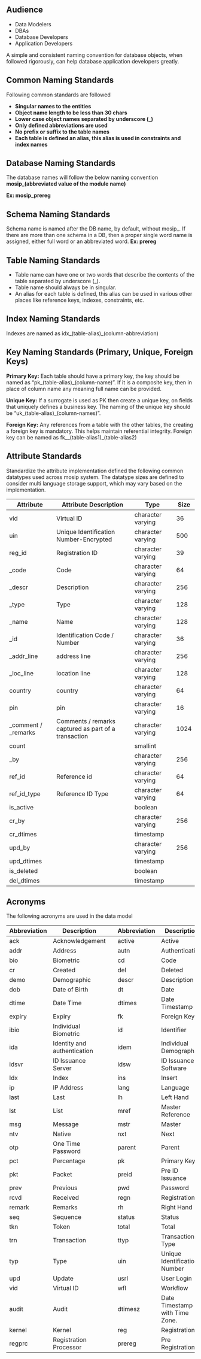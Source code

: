 ## Audience
* Data Modelers
* DBAs
* Database Developers
* Application Developers

A simple and consistent naming convention for database objects, when followed rigorously, can help database application developers greatly.

## Common Naming Standards

Following common standards are followed

* **Singular names to the entities**
* **Object name length to be less than 30 chars**
* **Lower case object names separated by underscore (_)**
* **Only defined abbreviations are used**
* **No prefix or suffix to the table names**
* **Each table is defined an alias, this alias is used in constraints and index names**


## Database Naming Standards

The database names will follow the below naming convention
**mosip_(abbreviated value of the module name)**

**Ex: mosip_prereg**

## Schema Naming Standards
Schema name is named after the DB name, by default, without mosip_. If there are more than one schema in a DB, then a proper single word name is assigned, either full word or an abbreviated word.
**Ex: prereg**

## Table Naming Standards

* Table name can have one or two words that describe the contents of the table separated by underscore (_).
* Table name should always be in singular. 
* An alias for each table is defined, this alias can be used in various other places like reference keys, indexes, constraints, etc.

## Index Naming Standards

Indexes are named as idx_(table-alias)_(column-abbreviation)

## Key Naming Standards (Primary, Unique, Foreign Keys)

**Primary Key:** Each table should have a primary key, the key should be named as “pk_(table-alias)_(column-name)”. If it is a composite key, then in place of column name any meaning full name can be provided. 

**Unique Key:** If a surrogate is used as PK then create a unique key, on fields that uniquely defines a business key. The naming of the unique key should be “uk_(table-alias)_(column-names)”.

**Foreign Key:** Any references from a table with the other tables, the creating a foreign key is mandatory. This helps maintain referential integrity. Foreign key can be named as fk__(table-alias1)_(table-alias2)

## Attribute Standards

Standardize the attribute implementation defined the following common datatypes used across mosip system. The datatype sizes are defined to consider multi language storage support, which may vary based on the implementation.

|Attribute |Attribute Description|Type|Size|
|-------------------- |-------------------------------------------|--------------------------------|----------------|
|vid|Virtual ID|character varying|36|
|uin|Unique Identification Number-Encrypted|character varying|500|
|reg_id|Registration ID|character varying|39|
|_code|Code|character varying|64|
|_descr|Description|character varying|256|
|_type|Type|character varying|128|
|_name|Name|character varying|128|
|_id|Identification Code / Number|character varying|36|
|_addr_line|address line|character varying|256|
|_loc_line|location line|character varying|128|
|country|country|character varying|64|
|pin|pin|character varying|16|
|_comment / _remarks| Comments / remarks captured as part of a transaction|character varying|1024|
|count | |smallint| |
|_by| |character varying|256|
|ref_id|Reference id |character varying|64|
|ref_id_type|Reference ID Type|character varying|64|
|is_active | |boolean| |
|cr_by | |character varying|256|
|cr_dtimes | |timestamp| |
|upd_by  | |character varying|256|
|upd_dtimes | |timestamp| |
|is_deleted | |boolean| |
|del_dtimes | |timestamp||

## Acronyms 

The following acronyms are used in the data model

|Abbreviation|Description||Abbreviation|Description|
|----------------------|----------------------|---|----------------------|----------------------|
|ack|Acknowledgement||active|Active|
|addr|Address||autn|Authentication|
|bio|Biometric||cd|Code|
|cr|Created||del|Deleted|
|demo|Demographic||descr|Description|
|dob|Date of Birth||dt|Date|
|dtime|Date Time||dtimes|Date Timestamp|
|expiry|Expiry||fk|Foreign Key|
|ibio|Individual Biometric||id|Identifier|
|ida|Identity and authentication||idem|Individual Demographic|
|idsvr|ID Issuance Server||idsw|ID Issuance Software|
|Idx|Index||ins|Insert|
|ip|IP Address||lang|Language |
|last|Last||lh|Left Hand|
|lst|List||mref|Master Reference|
|msg|Message||mstr|Master|
|ntv |Native||nxt|Next|
|otp|One Time Password||parent|Parent|
|pct|Percentage||pk|Primary Key|
|pkt|Packet||preid|Pre ID Issuance|
|prev|Previous||pwd|Password|
|rcvd|Received||regn|Registration|
|remark|Remarks||rh|Right Hand|
|seq|Sequence ||status|Status|
|tkn|Token||total|Total|
|trn|Transaction ||ttyp|Transaction Type|
|typ|Type||uin|Unique Identification Number|
|upd|Update||usrl|User Login|
|vid|Virtual ID||wfl|Workflow|
|audit|Audit||dtimesz|Date Timestamp with Time Zone.|
|kernel|Kernel||reg|Registration|
|regprc|Registration Processor||prereg|Pre Registration|
